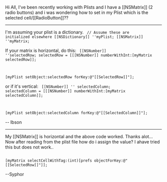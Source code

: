 Hi All,
       I've been recently working with Plists and I have a [[NSMatrix]] (2 radio buttons) and i was wondering how to set in my Plist which is the selected cell/[[RadioButton]]??

----

I'm assuming your plist is a dictionary.
<code>
// Assume these are initialized elsewhere
[[NSDictionary]] ''myPlist;
[[NSMatrix]] ''myMatrix;
</code>

If your matrix is horizontal, do this:
<code>
[[NSNumber]] ''selectedRow;
selectedRow = [[[NSNumber]] numberWithInt:[myMatrix selectedRow]];

[myPlist setObject:selectedRow forKey:@"[[SelectedRow]]"];
</code>

or if it's vertical:
<code>
[[NSNumber]] '' selectedColumn;
selectedColumn = [[[NSNumber]] numberWithInt:[myMatrix selectedColumn]];

[myPlist setObject:selectedColumn forKey:@"[[SelectedColumn]]"];
</code>

-- Ibson

----

My [[NSMatrix]] is horizontal and the above code worked. Thanks alot... Now after reading from the plist file how do i assign the value? I ahave tried this but does not work..

<code>
[myMatrix selectCellWithTag:(int)[prefs objectForKey:@"[[SelectedRow]]"]];
</code>

--Syphor
